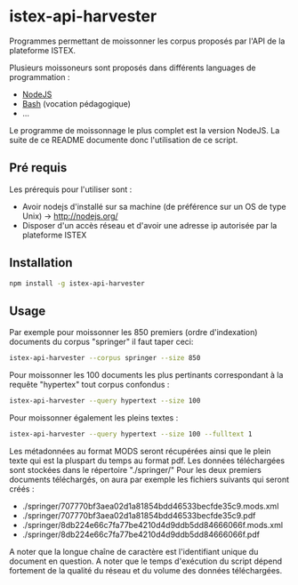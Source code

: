 # istex-api-harvester

Programmes permettant de moissonner les corpus proposés par l'API de la plateforme ISTEX.

Plusieurs moissoneurs sont proposés dans différents languages de programmation :
* [NodeJS](https://github.com/istex/istex-api-harvester/blob/master/nodejs/istex-api-harvester.njs)
* [Bash](https://github.com/istex/istex-api-harvester/blob/master/bash/istex-api-harvester.sh) (vocation pédagogique)
* ...

Le programme de moissonnage le plus complet est la version NodeJS. La suite de ce README documente donc l'utilisation de ce script.

## Pré requis

Les prérequis pour l'utiliser sont :
* Avoir nodejs d'installé sur sa machine (de préférence sur un OS de type Unix) -> http://nodejs.org/
* Disposer d'un accès réseau et d'avoir une adresse ip autorisée par la plateforme ISTEX

## Installation

```bash
npm install -g istex-api-harvester
```

## Usage

Par exemple pour moissonner les 850 premiers (ordre d'indexation) documents du corpus "springer" il faut taper ceci:
```bash
istex-api-harvester --corpus springer --size 850
```

Pour moissonner les 100 documents les plus pertinants correspondant à la requête "hypertex" tout corpus confondus :
```bash
istex-api-harvester --query hypertext --size 100
```

Pour moissonner également les pleins textes :
```bash
istex-api-harvester --query hypertext --size 100 --fulltext 1
```

Les métadonnées au format MODS seront récupérées ainsi que le plein texte qui est la pluspart du temps au format pdf. Les données téléchargées sont stockées dans le répertoire "./springer/"
Pour les deux premiers documents téléchargés, on aura par exemple les fichiers suivants qui seront créés :
* ./springer/707770bf3aea02d1a81854bdd46533becfde35c9.mods.xml
* ./springer/707770bf3aea02d1a81854bdd46533becfde35c9.pdf
* ./springer/8db224e66c7fa77be4210d4d9ddb5dd84666066f.mods.xml
* ./springer/8db224e66c7fa77be4210d4d9ddb5dd84666066f.pdf

A noter que la longue chaîne de caractère est l'identifiant unique du document en question. A noter que le temps d'exécution du script dépend fortement de la qualité du réseau et du volume des données téléchargées.
